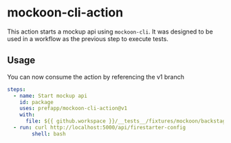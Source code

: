 # mockoon-cli-action

This action starts a mockup api using `mockoon-cli`.
It was designed to be used in a workflow as the previous step to execute tests. 

## Usage

You can now consume the action by referencing the v1 branch

```yaml
steps:
  - name: Start mockup api
    id: package
    uses: prefapp/mockoon-cli-action@v1
    with:
      file: ${{ github.workspace }}/__tests__/fixtures/mockoon/backstage-api-simulation.json
  - run: curl http://localhost:5000/api/firestarter-config
        shell: bash
```

